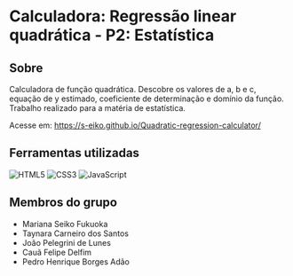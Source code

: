 # Calculadora: Regressão linear quadrática - P2: Estatística

## Sobre
Calculadora de função quadrática. Descobre os valores de a, b e c, equação de y estimado, coeficiente de determinação e domínio da função. Trabalho realizado para a matéria de estatística.

Acesse em: https://s-eiko.github.io/Quadratic-regression-calculator/

## Ferramentas utilizadas
![HTML5](https://img.shields.io/badge/HTML5-E34F26?style=for-the-badge&logo=html5&logoColor=white)
![CSS3](https://img.shields.io/badge/CSS3-1572B6?style=for-the-badge&logo=css3&logoColor=white)
![JavaScript](https://img.shields.io/badge/JavaScript-F7DF1E?style=for-the-badge&logo=javascript&logoColor=black)

## Membros do grupo
- Mariana Seiko Fukuoka
- Taynara Carneiro dos Santos
- João Pelegrini de Lunes
- Cauã Felipe Delfim
- Pedro Henrique Borges Adão
